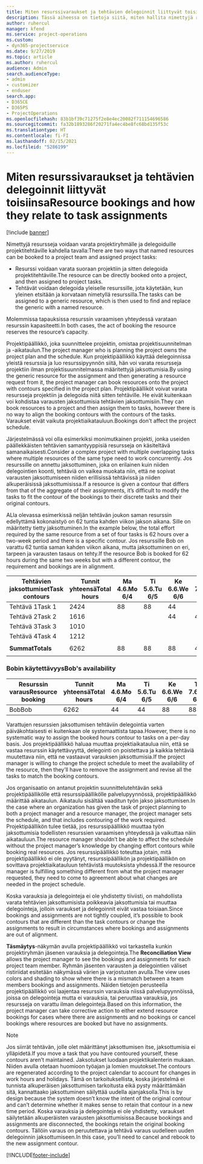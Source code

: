 ```yaml
---
title: Miten resurssivaraukset ja tehtävien delegoinnit liittyvät toisiinsa
description: Tässä aiheessa on tietoja siitä, miten hallita nimettyjä resursseja, resurssien varauksia ja resurssien delegointeja ja siitä, miten ne liittyvät toisiinsa.
author: ruhercul
manager: kfend
ms.service: project-operations
ms.custom:
- dyn365-projectservice
ms.date: 9/27/2019
ms.topic: article
ms.author: ruhercul
audience: Admin
search.audienceType:
- admin
- customizer
- enduser
search.app:
- D365CE
- D365PS
- ProjectOperations
ms.openlocfilehash: 83b1bf39c71275f2e8e4ec20082f711154696586
ms.sourcegitcommit: fa32b1893286f20271fa4ec4be8fc68bd135f53c
ms.translationtype: HT
ms.contentlocale: fi-FI
ms.lasthandoff: 02/15/2021
ms.locfileid: "5286199"
---
```

# <a name="resource-bookings-and-how-they-relate-to-task-assignments"></a><span data-ttu-id="7f51a-103">Miten resurssivaraukset ja tehtävien delegoinnit liittyvät toisiinsa</span><span class="sxs-lookup"><span data-stu-id="7f51a-103">Resource bookings and how they relate to task assignments</span></span>

[!include [banner](../includes/psa-now-project-operations.md)]

<span data-ttu-id="7f51a-104">Nimettyjä resursseja voidaan varata projektiryhmälle ja delegoiduille projektitehtäville kahdella tavalla:</span><span class="sxs-lookup"><span data-stu-id="7f51a-104">There are two ways that named resources can be booked to a project team and assigned project tasks:</span></span>

- <span data-ttu-id="7f51a-105">Resurssi voidaan varata suoraan projektiin ja sitten delegoida projektitehtäville.</span><span class="sxs-lookup"><span data-stu-id="7f51a-105">The resource can be directly booked onto a project, and then assigned to project tasks.</span></span>
- <span data-ttu-id="7f51a-106">Tehtävät voidaan delegoida yleiselle resurssille, jota käytetään, kun yleinen etsitään ja korvataan nimetyllä resurssilla.</span><span class="sxs-lookup"><span data-stu-id="7f51a-106">The tasks can be assigned to a generic resource, which is then used to find and replace the generic with a named resource.</span></span> 

<span data-ttu-id="7f51a-107">Molemmissa tapauksissa resurssin varaamisen yhteydessä varataan resurssin kapasiteetti.</span><span class="sxs-lookup"><span data-stu-id="7f51a-107">In both cases, the act of booking the resource reserves the resource’s capacity.</span></span>

<span data-ttu-id="7f51a-108">Projektipäällikkö, joka suunnittelee projektin, omistaa projektisuunnitelman ja -aikataulun.</span><span class="sxs-lookup"><span data-stu-id="7f51a-108">The project manager who is planning the project owns the project plan and the schedule.</span></span> <span data-ttu-id="7f51a-109">Kun projektipäällikkö käyttää delegoinnissa yleistä resurssia ja luo resurssipyynnön siitä, hän voi varata resursseja projektiin ilman projektisuunnitelmassa määritettyjä jaksottumisia.</span><span class="sxs-lookup"><span data-stu-id="7f51a-109">By using the generic resource for the assignment and then generating a resource request from it, the project manager can book resources onto the project with contours specified in the project plan.</span></span> <span data-ttu-id="7f51a-110">Projektipäälliköt voivat varata resursseja projektiin ja delegoida niitä sitten tehtäville. He eivät kuitenkaan voi kohdistaa varausten jaksottumisia tehtävien jaksottumisiin.</span><span class="sxs-lookup"><span data-stu-id="7f51a-110">They can book resources to a project and then assign them to tasks, however there is no way to align the booking contours with the contours of the tasks.</span></span> <span data-ttu-id="7f51a-111">Varaukset eivät vaikuta projektiaikatauluun.</span><span class="sxs-lookup"><span data-stu-id="7f51a-111">Bookings don't affect the project schedule.</span></span>

<span data-ttu-id="7f51a-112">Järjestelmässä voi olla esimerkiksi monimutkainen projekti, jonka useiden päällekkäisten tehtävien samantyyppisiä resursseja on käsiteltävä samanaikaisesti.</span><span class="sxs-lookup"><span data-stu-id="7f51a-112">Consider a complex project with multiple overlapping tasks where multiple resources of the same type need to work concurrently.</span></span> <span data-ttu-id="7f51a-113">Jos resurssille on annettu jaksottuminen, joka on erilainen kuin niiden delegointien koonti, tehtäviä on vaikea muokata niin, että ne sopivat varausten jaksottumiseen niiden erillisissä tehtävissä ja niiden alkuperäisissä jaksottumisissa.</span><span class="sxs-lookup"><span data-stu-id="7f51a-113">If a resource is given a contour that differs from that of the aggregate of their assignments, it’s difficult to modify the tasks to fit the contour of the bookings to their discrete tasks and their original contours.</span></span>

<span data-ttu-id="7f51a-114">ALla olevassa esimerkissä neljän tehtävän joukon saman resurssin edellyttämä kokonaistyö on 62 tuntia kahden viikon jakson aikana. Sille on määritetty tietty jaksottuminen.</span><span class="sxs-lookup"><span data-stu-id="7f51a-114">In the example below, the total effort required by the same resource from a set of four tasks is 62 hours over a two-week period and there is a specific contour.</span></span> <span data-ttu-id="7f51a-115">Jos resurssille Bob on varattu 62 tuntia saman kahden viikon aikana, mutta jaksottuminen on eri, tarpeen ja varausten tasaus on tehty.</span><span class="sxs-lookup"><span data-stu-id="7f51a-115">If the resource Bob is booked for 62 hours during the same two weeks but with a different contour, the requirement and bookings are in alignment.</span></span>

| <span data-ttu-id="7f51a-116">**Tehtävien jaksottumiset**</span><span class="sxs-lookup"><span data-stu-id="7f51a-116">**Task contours**</span></span>    | <span data-ttu-id="7f51a-117">**Tunnit yhteensä**</span><span class="sxs-lookup"><span data-stu-id="7f51a-117">**Total hours**</span></span> | <span data-ttu-id="7f51a-118">Ma 4.6.</span><span class="sxs-lookup"><span data-stu-id="7f51a-118">Mo 6/4</span></span> | <span data-ttu-id="7f51a-119">Ti 5.6.</span><span class="sxs-lookup"><span data-stu-id="7f51a-119">Tu 6/5</span></span> | <span data-ttu-id="7f51a-120">Ke 6.6.</span><span class="sxs-lookup"><span data-stu-id="7f51a-120">We 6/6</span></span> | <span data-ttu-id="7f51a-121">To 7.6.</span><span class="sxs-lookup"><span data-stu-id="7f51a-121">Th 6/7</span></span> | <span data-ttu-id="7f51a-122">Pe 8.6.</span><span class="sxs-lookup"><span data-stu-id="7f51a-122">Fr 6/8</span></span> | <span data-ttu-id="7f51a-123">La 9.6.</span><span class="sxs-lookup"><span data-stu-id="7f51a-123">Sa 6/9</span></span> | <span data-ttu-id="7f51a-124">Su 10.6.</span><span class="sxs-lookup"><span data-stu-id="7f51a-124">Su 6/10</span></span> | <span data-ttu-id="7f51a-125">Ma 11.6.</span><span class="sxs-lookup"><span data-stu-id="7f51a-125">Mo 6/11</span></span> | <span data-ttu-id="7f51a-126">Ti 12.6.</span><span class="sxs-lookup"><span data-stu-id="7f51a-126">Tu 6/12</span></span> | <span data-ttu-id="7f51a-127">Ke 13.6.</span><span class="sxs-lookup"><span data-stu-id="7f51a-127">We 6/13</span></span> | <span data-ttu-id="7f51a-128">To 14.6.</span><span class="sxs-lookup"><span data-stu-id="7f51a-128">Th 6/14</span></span> | <span data-ttu-id="7f51a-129">Pe 15.6.</span><span class="sxs-lookup"><span data-stu-id="7f51a-129">Fr 6/15</span></span> |
|----------------------|-----------------|--------|--------|--------|--------|--------|--------|---------|---------|---------|---------|---------|---------|
| <span data-ttu-id="7f51a-130">Tehtävä 1</span><span class="sxs-lookup"><span data-stu-id="7f51a-130">Task 1</span></span>               | <span data-ttu-id="7f51a-131">24</span><span class="sxs-lookup"><span data-stu-id="7f51a-131">24</span></span>              | <span data-ttu-id="7f51a-132">8</span><span class="sxs-lookup"><span data-stu-id="7f51a-132">8</span></span>      | <span data-ttu-id="7f51a-133">8</span><span class="sxs-lookup"><span data-stu-id="7f51a-133">8</span></span>      | <span data-ttu-id="7f51a-134">4</span><span class="sxs-lookup"><span data-stu-id="7f51a-134">4</span></span>      |        |        |        |         |         |         | <span data-ttu-id="7f51a-135">4</span><span class="sxs-lookup"><span data-stu-id="7f51a-135">4</span></span>       |         |         |
| <span data-ttu-id="7f51a-136">Tehtävä 2</span><span class="sxs-lookup"><span data-stu-id="7f51a-136">Task 2</span></span>               | <span data-ttu-id="7f51a-137">16</span><span class="sxs-lookup"><span data-stu-id="7f51a-137">16</span></span>              |        |        | <span data-ttu-id="7f51a-138">4</span><span class="sxs-lookup"><span data-stu-id="7f51a-138">4</span></span>      | <span data-ttu-id="7f51a-139">4</span><span class="sxs-lookup"><span data-stu-id="7f51a-139">4</span></span>      |        |        |         | <span data-ttu-id="7f51a-140">8</span><span class="sxs-lookup"><span data-stu-id="7f51a-140">8</span></span>       |         |         |         |         |
| <span data-ttu-id="7f51a-141">Tehtävä 3</span><span class="sxs-lookup"><span data-stu-id="7f51a-141">Task 3</span></span>               | <span data-ttu-id="7f51a-142">10</span><span class="sxs-lookup"><span data-stu-id="7f51a-142">10</span></span>              |        |        |        |        | <span data-ttu-id="7f51a-143">4</span><span class="sxs-lookup"><span data-stu-id="7f51a-143">4</span></span>      |        |         |         | <span data-ttu-id="7f51a-144">4</span><span class="sxs-lookup"><span data-stu-id="7f51a-144">4</span></span>       |         | <span data-ttu-id="7f51a-145">2</span><span class="sxs-lookup"><span data-stu-id="7f51a-145">2</span></span>       |         |
| <span data-ttu-id="7f51a-146">Tehtävä 4</span><span class="sxs-lookup"><span data-stu-id="7f51a-146">Task 4</span></span>               | <span data-ttu-id="7f51a-147">12</span><span class="sxs-lookup"><span data-stu-id="7f51a-147">12</span></span>              |        |        |        |        |        |        |         |         |         | <span data-ttu-id="7f51a-148">4</span><span class="sxs-lookup"><span data-stu-id="7f51a-148">4</span></span>       |         | <span data-ttu-id="7f51a-149">8</span><span class="sxs-lookup"><span data-stu-id="7f51a-149">8</span></span>       |
|                      |                 |        |        |        |        |        |        |         |         |         |         |         |         |
| <span data-ttu-id="7f51a-150">**Summat**</span><span class="sxs-lookup"><span data-stu-id="7f51a-150">**Totals**</span></span>           | <span data-ttu-id="7f51a-151">62</span><span class="sxs-lookup"><span data-stu-id="7f51a-151">62</span></span>              | <span data-ttu-id="7f51a-152">8</span><span class="sxs-lookup"><span data-stu-id="7f51a-152">8</span></span>      | <span data-ttu-id="7f51a-153">8</span><span class="sxs-lookup"><span data-stu-id="7f51a-153">8</span></span>      | <span data-ttu-id="7f51a-154">8</span><span class="sxs-lookup"><span data-stu-id="7f51a-154">8</span></span>      | <span data-ttu-id="7f51a-155">4</span><span class="sxs-lookup"><span data-stu-id="7f51a-155">4</span></span>      | <span data-ttu-id="7f51a-156">4</span><span class="sxs-lookup"><span data-stu-id="7f51a-156">4</span></span>      |        |         | <span data-ttu-id="7f51a-157">8</span><span class="sxs-lookup"><span data-stu-id="7f51a-157">8</span></span>       | <span data-ttu-id="7f51a-158">4</span><span class="sxs-lookup"><span data-stu-id="7f51a-158">4</span></span>       | <span data-ttu-id="7f51a-159">8</span><span class="sxs-lookup"><span data-stu-id="7f51a-159">8</span></span>       | <span data-ttu-id="7f51a-160">2</span><span class="sxs-lookup"><span data-stu-id="7f51a-160">2</span></span>       | <span data-ttu-id="7f51a-161">8</span><span class="sxs-lookup"><span data-stu-id="7f51a-161">8</span></span>       |
|                      |                 |        |        |        |        |        |        |         |         |         |         |

### <a name="bobs-availability"></a><span data-ttu-id="7f51a-162">Bobin käytettävyys</span><span class="sxs-lookup"><span data-stu-id="7f51a-162">Bob's availability</span></span>
| <span data-ttu-id="7f51a-163">**Resurssin varaus**</span><span class="sxs-lookup"><span data-stu-id="7f51a-163">**Resource   booking**</span></span> | <span data-ttu-id="7f51a-164">**Tunnit yhteensä**</span><span class="sxs-lookup"><span data-stu-id="7f51a-164">**Total hours**</span></span> | <span data-ttu-id="7f51a-165">Ma 4.6.</span><span class="sxs-lookup"><span data-stu-id="7f51a-165">Mo 6/4</span></span> | <span data-ttu-id="7f51a-166">Ti 5.6.</span><span class="sxs-lookup"><span data-stu-id="7f51a-166">Tu 6/5</span></span> | <span data-ttu-id="7f51a-167">Ke 6.6.</span><span class="sxs-lookup"><span data-stu-id="7f51a-167">We 6/6</span></span> | <span data-ttu-id="7f51a-168">To 7.6.</span><span class="sxs-lookup"><span data-stu-id="7f51a-168">Th 6/7</span></span> | <span data-ttu-id="7f51a-169">Pe 8.6.</span><span class="sxs-lookup"><span data-stu-id="7f51a-169">Fr 6/8</span></span> | <span data-ttu-id="7f51a-170">La 9.6.</span><span class="sxs-lookup"><span data-stu-id="7f51a-170">Sa 6/9</span></span> | <span data-ttu-id="7f51a-171">Su 10.6.</span><span class="sxs-lookup"><span data-stu-id="7f51a-171">Su 6/10</span></span> | <span data-ttu-id="7f51a-172">Ma 11.6.</span><span class="sxs-lookup"><span data-stu-id="7f51a-172">Mo 6/11</span></span> | <span data-ttu-id="7f51a-173">Ti 12.6.</span><span class="sxs-lookup"><span data-stu-id="7f51a-173">Tu 6/12</span></span> | <span data-ttu-id="7f51a-174">Ke 13.6.</span><span class="sxs-lookup"><span data-stu-id="7f51a-174">We 6/13</span></span> | <span data-ttu-id="7f51a-175">To 14.6.</span><span class="sxs-lookup"><span data-stu-id="7f51a-175">Th 6/14</span></span> | <span data-ttu-id="7f51a-176">Pe 15.6.</span><span class="sxs-lookup"><span data-stu-id="7f51a-176">Fr 6/15</span></span> |
|------------------------|-----------------|--------|--------|--------|--------|--------|--------|---------|---------|---------|---------|---------|---------|
| <span data-ttu-id="7f51a-177">Bob</span><span class="sxs-lookup"><span data-stu-id="7f51a-177">Bob</span></span>                    | <span data-ttu-id="7f51a-178">62</span><span class="sxs-lookup"><span data-stu-id="7f51a-178">62</span></span>              | <span data-ttu-id="7f51a-179">4</span><span class="sxs-lookup"><span data-stu-id="7f51a-179">4</span></span>      | <span data-ttu-id="7f51a-180">4</span><span class="sxs-lookup"><span data-stu-id="7f51a-180">4</span></span>      | <span data-ttu-id="7f51a-181">8</span><span class="sxs-lookup"><span data-stu-id="7f51a-181">8</span></span>      | <span data-ttu-id="7f51a-182">8</span><span class="sxs-lookup"><span data-stu-id="7f51a-182">8</span></span>      | <span data-ttu-id="7f51a-183">8</span><span class="sxs-lookup"><span data-stu-id="7f51a-183">8</span></span>      |        |         | <span data-ttu-id="7f51a-184">4</span><span class="sxs-lookup"><span data-stu-id="7f51a-184">4</span></span>       | <span data-ttu-id="7f51a-185">4</span><span class="sxs-lookup"><span data-stu-id="7f51a-185">4</span></span>       | <span data-ttu-id="7f51a-186">8</span><span class="sxs-lookup"><span data-stu-id="7f51a-186">8</span></span>       | <span data-ttu-id="7f51a-187">8</span><span class="sxs-lookup"><span data-stu-id="7f51a-187">8</span></span>       | <span data-ttu-id="7f51a-188">6</span><span class="sxs-lookup"><span data-stu-id="7f51a-188">6</span></span>       |

<span data-ttu-id="7f51a-189">Varattujen resurssien jaksottumisen tehtäviin delegointia varten päiväkohtaisesti ei kuitenkaan ole systemaattista tapaa.</span><span class="sxs-lookup"><span data-stu-id="7f51a-189">However, there is no systematic way to assign the booked hours contour to tasks on a per-day basis.</span></span> <span data-ttu-id="7f51a-190">Jos projektipäällikkö haluaa muuttaa projektiaikataulua niin, että se vastaa resurssin käytettävyyttä, delegointi on poistettava ja kaikkia tehtäviä muutettava niin, että ne vastaavat varauksen jaksottumisia.</span><span class="sxs-lookup"><span data-stu-id="7f51a-190">If the project manager is willing to change the project schedule to meet the availability of the resource, then they’ll have to remove the assignment and revise all the tasks to match the booking contours.</span></span>

<span data-ttu-id="7f51a-191">Jos organisaatio on antanut projektin suunnittelutehtävän sekä projektipäällikölle että resurssipäällikölle palvelupyynnössä, projektipäällikkö määrittää aikataulun. Aikataulu sisältää vaaditun työn jakso jaksottumisen.</span><span class="sxs-lookup"><span data-stu-id="7f51a-191">In the case where an organization has given the task of project planning to both a project manager and a resource manager, the project manager sets the schedule, and that includes contouring of the work required.</span></span> <span data-ttu-id="7f51a-192">Projektipäällikön tulee tietää, jos resurssipäällikkö muuttaa työn jaksottumisia todellisten resurssien varaamisen yhteydessä ja vaikuttaa näin aikatauluun.</span><span class="sxs-lookup"><span data-stu-id="7f51a-192">The resource manager shouldn’t be able to affect the schedule without the project manager’s knowledge by changing effort contours while booking real resources.</span></span> <span data-ttu-id="7f51a-193">Jos resurssipäällikkö toteuttaa jotain, mitä projektipäällikkö ei ole pyytänyt, resurssipäällikön ja projektipäällikön on sovittava projektiaikatauluun tehtävistä muutoksista yhdessä.</span><span class="sxs-lookup"><span data-stu-id="7f51a-193">If the resource manager is fulfilling something different from what the project manager requested, they need to come to agreement about what changes are needed in the project schedule.</span></span>

<span data-ttu-id="7f51a-194">Koska varauksia ja delegointeja ei ole yhdistetty tiiviisti, on mahdollista varata tehtävien jaksottumisista poikkeavia jaksottumisia tai muuttaa delegointeja, jolloin varaukset ja delegoinnit eivät vastaa toisiaan.</span><span class="sxs-lookup"><span data-stu-id="7f51a-194">Since bookings and assignments are not tightly coupled, it’s possible to book contours that are different than the task contours or change the assignments to result in circumstances where bookings and assignments are out of alignment.</span></span>

<span data-ttu-id="7f51a-195">**Täsmäytys**-näkymän avulla projektipäällikkö voi tarkastella kunkin projektiryhmän jäsenen varauksia ja delegointeja.</span><span class="sxs-lookup"><span data-stu-id="7f51a-195">The **Reconciliation View** allows the project manager to see the bookings and assignments for each project team member.</span></span> <span data-ttu-id="7f51a-196">Ryhmän jäsenten varausten ja delegointien väliset ristiriidat esitetään näkymässä värien ja varjostusten avulla.</span><span class="sxs-lookup"><span data-stu-id="7f51a-196">The view uses colors and shading to show where there is a mismatch between a team members bookings and assignments.</span></span> <span data-ttu-id="7f51a-197">Näiden tietojen perusteella projektipäällikkö voi laajentaa resurssin varauksia niissä palvelupyynnöissä, joissa on delegointeja mutta ei varauksia, tai peruuttaa varauksia, jos resursseja on varattu ilman delegointeja.</span><span class="sxs-lookup"><span data-stu-id="7f51a-197">Based on this information, the project manager can take corrective action to either extend resource bookings for cases where there are assignments and no bookings or cancel bookings where resources are booked but have no assignments.</span></span>

> [!NOTE]
> <span data-ttu-id="7f51a-198">Jos siirrät tehtävän, jolle olet määrittänyt jaksottumisen itse, jaksottumisia ei ylläpidetä.</span><span class="sxs-lookup"><span data-stu-id="7f51a-198">If you move a task that you have contoured yourself, these contours aren’t maintained.</span></span> <span data-ttu-id="7f51a-199">Jaksotukset luodaan projektikalenterin mukaan. Niiden avulla otetaan huomioon työajan ja lomien muutokset.</span><span class="sxs-lookup"><span data-stu-id="7f51a-199">The contours are regenerated according to the project calendar to account for changes in work hours and holidays.</span></span> <span data-ttu-id="7f51a-200">Tämä on tarkoituksellista, koska järjestelmä ei tunnista alkuperäisen jaksottumisen tarkoitusta eikä pysty määrittämään sitä, kannattaako jaksottuminen säilyttää uudella ajanjaksolla.</span><span class="sxs-lookup"><span data-stu-id="7f51a-200">This is by design because the system doesn’t know the intent of the original contour and can’t determine whether it makes sense to retain that contour in a new time period.</span></span> <span data-ttu-id="7f51a-201">Koska varauksia ja delegointeja ei ole yhdistetty, varaukset säilytetään alkuperäisten varausten jaksottumisissa.</span><span class="sxs-lookup"><span data-stu-id="7f51a-201">Because bookings and assignments are disconnected, the bookings retain the original booking contours.</span></span> <span data-ttu-id="7f51a-202">Tällöin varaus on peruutettava ja tehtävä varaus uudelleen uuden delegoinnin jaksottumiseen.</span><span class="sxs-lookup"><span data-stu-id="7f51a-202">In this case, you’ll need to cancel and rebook to the new assignment contour.</span></span>



[!INCLUDE[footer-include](../includes/footer-banner.md)]